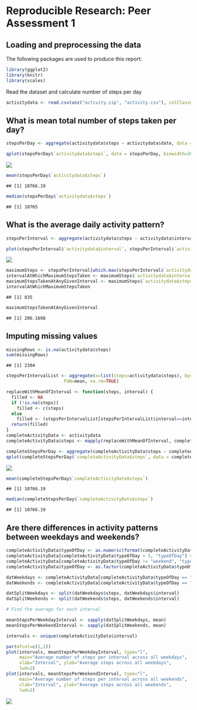 # Reproducible Research: Peer Assessment 1


## Loading and preprocessing the data
The following packages are used to produce this report:


```r
library(ggplot2)
library(knitr)
library(scales)
```

Read the dataset and calculate number of steps per day

```r
activitydata <- read.csv(unz("activity.zip", "activity.csv"), colClasses = c("numeric", "Date", "numeric"))
```

## What is mean total number of steps taken per day?

```r
stepsPerDay <- aggregate(activitydata$steps ~ activitydata$date, data = activitydata , FUN = sum, na.action = na.omit)

qplot(stepsPerDay$`activitydata$steps`, data = stepsPerDay, binwidth=2000, xlab = "Number of steps", ylab = "Count")
```

![](PA1_template_files/figure-html/unnamed-chunk-3-1.png) 

```r
mean(stepsPerDay$`activitydata$steps`)
```

```
## [1] 10766.19
```

```r
median(stepsPerDay$`activitydata$steps`)
```

```
## [1] 10765
```


## What is the average daily activity pattern?


```r
stepsPerInterval <- aggregate(activitydata$steps ~ activitydata$interval, data = activitydata , FUN = mean, na.action = na.omit)

plot(stepsPerInterval$`activitydata$interval`, stepsPerInterval$`activitydata$steps`, type = "l", xlab = "Interval", ylab = "Mean number of steps")
```

![](PA1_template_files/figure-html/unnamed-chunk-4-1.png) 

```r
maximumSteps <- stepsPerInterval[which.max(stepsPerInterval$`activitydata$steps`), ]
intervalAtWhichMaximumStepsTaken <- maximumSteps$`activitydata$interval`
maximumStepsTakenAtAnyGivenInterval <- maximumSteps$`activitydata$steps`
intervalAtWhichMaximumStepsTaken
```

```
## [1] 835
```

```r
maximumStepsTakenAtAnyGivenInterval
```

```
## [1] 206.1698
```


## Imputing missing values

```r
missingRows <- is.na(activitydata$steps)
sum(missingRows)
```

```
## [1] 2304
```

```r
stepsPerIntervalList <- aggregate(x=list(steps=activitydata$steps), by=list(interval=activitydata$interval),
                      FUN=mean, na.rm=TRUE)

replaceWithMeanOfInterval <- function(steps, interval) {
  filled <- NA
  if (!is.na(steps))
    filled <- c(steps)
  else
    filled <- (stepsPerIntervalList[stepsPerIntervalList$interval==interval, "steps"])
  return(filled)
}
completeActivityData <- activitydata
completeActivityData$steps <- mapply(replaceWithMeanOfInterval, completeActivityData$steps, completeActivityData$interval)

completeStepsPerDay <- aggregate(completeActivityData$steps ~ completeActivityData$date, data = completeActivityData , FUN = sum, na.action = na.omit)
qplot(completeStepsPerDay$`completeActivityData$steps`, data = completeStepsPerDay, binwidth=2000, xlab = "Number of steps", ylab = "Count")
```

![](PA1_template_files/figure-html/unnamed-chunk-5-1.png) 

```r
mean(completeStepsPerDay$`completeActivityData$steps`)
```

```
## [1] 10766.19
```

```r
median(completeStepsPerDay$`completeActivityData$steps`)
```

```
## [1] 10766.19
```


## Are there differences in activity patterns between weekdays and weekends?

```r
completeActivityData$typeOfDay <- as.numeric(format(completeActivityData$date, "%u"))
completeActivityData[completeActivityData$typeOfDay > 5, "typeOfDay"] <- "weekend"
completeActivityData[completeActivityData$typeOfDay != "weekend", "typeOfDay"] <- "weekday"
completeActivityData$typeOfDay <- as.factor(completeActivityData$typeOfDay)

datWeekdays <- completeActivityData[completeActivityData$typeOfDay == "weekday", ]
datWeekends <- completeActivityData[completeActivityData$typeOfDay == "weekend", ]

datSplitWeekdays <- split(datWeekdays$steps, datWeekdays$interval)
datSplitWeekends <- split(datWeekends$steps, datWeekends$interval)

# Find the average for each interval

meanStepsPerWeekdayInterval <- sapply(datSplitWeekdays, mean)
meanStepsPerWeekendInterval <- sapply(datSplitWeekends, mean)

intervals <- unique(completeActivityData$interval)

par(mfcol=c(2,1))
plot(intervals, meanStepsPerWeekdayInterval, type="l",
     main="Average number of steps per interval across all weekdays", 
     xlab="Interval", ylab="Average steps across all weekdays", 
     lwd=2)
plot(intervals, meanStepsPerWeekendInterval, type="l",
     main="Average number of steps per interval across all weekends", 
     xlab="Interval", ylab="Average steps across all weekends", 
     lwd=2)
```

![](PA1_template_files/figure-html/unnamed-chunk-6-1.png) 
